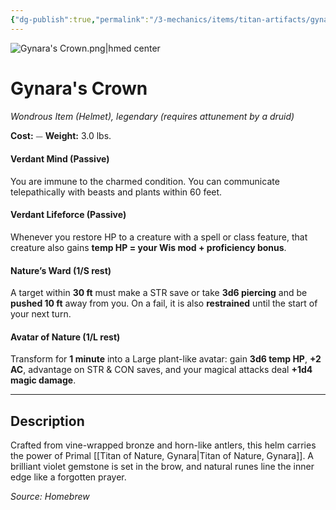 ```yaml
---
{"dg-publish":true,"permalink":"/3-mechanics/items/titan-artifacts/gynara-s-crown/","tags":["item"]}
---
```


![Gynara's Crown.png|hmed center](/img/user/z_Assets/Gynara's%20Crown.png)
# Gynara's Crown
*Wondrous Item (Helmet), legendary (requires attunement by a druid)*

**Cost:** ⏤
**Weight:** 3.0 lbs.

#### Verdant Mind (Passive)
You are immune to the charmed condition. You can communicate telepathically with beasts and plants within 60 feet.

#### Verdant Lifeforce (Passive)
Whenever you restore HP to a creature with a spell or class feature, that creature also gains **temp HP = your Wis mod + proficiency bonus**.

#### Nature’s Ward (1/S rest)
A target within **30 ft** must make a STR save or take **3d6 piercing** and be **pushed 10 ft** away from you. On a fail, it is also **restrained** until the start of your next turn.

#### Avatar of Nature (1/L rest)
Transform for **1 minute** into a Large plant-like avatar: gain **3d6 temp HP**, **+2 AC**, advantage on STR & CON saves, and your magical attacks deal **+1d4  magic damage**.

---

## Description

Crafted from vine-wrapped bronze and horn-like antlers, this helm carries the power of  Primal [[Titan of Nature, Gynara\|Titan of Nature, Gynara]]. A brilliant violet gemstone is set in the brow, and natural runes line the inner edge like a forgotten prayer.

*Source: Homebrew*
